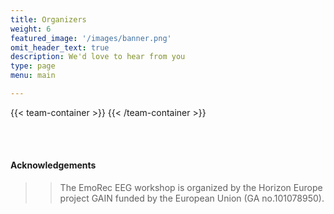 ```yaml
---
title: Organizers
weight: 6
featured_image: '/images/banner.png'
omit_header_text: true
description: We'd love to hear from you
type: page
menu: main

---
```


{{< team-container >}}
{{< /team-container >}}

<br>  
</br>  

#### Acknowledgements
>> The EmoRec EEG workshop is organized by the Horizon Europe  project GAIN funded by the European Union (GA no.101078950).
